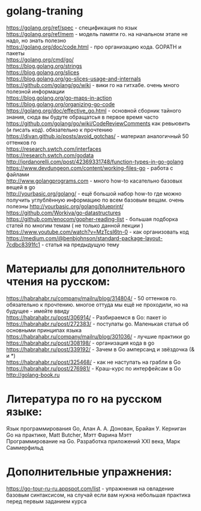 # golang-traning

https://golang.org/ref/spec - спецификация по язык <br /> 
https://golang.org/ref/mem - модель памяти го. на начальном этапе не надо, но знать полезно <br />
https://golang.org/doc/code.html - про организацию кода. GOPATH и пакеты <br />
https://golang.org/cmd/go/ <br />
https://blog.golang.org/strings <br />
https://blog.golang.org/slices <br />
https://blog.golang.org/go-slices-usage-and-internals <br />
https://github.com/golang/go/wiki - вики го на гитхабе. очень много полезной информации <br />
https://blog.golang.org/go-maps-in-action <br />
https://blog.golang.org/organizing-go-code <br />
https://golang.org/doc/effective_go.html - основной сборник тайного знания, сюда вы будуте обращатсья в первое время часто <br />
https://github.com/golang/go/wiki/CodeReviewComments как ревьювить (и писать код). обязательно к прочтению <br />
https://divan.github.io/posts/avoid_gotchas/ - материал аналогичный 50 оттенков го <br />
https://research.swtch.com/interfaces <br />
https://research.swtch.com/godata <br />
http://jordanorelli.com/post/42369331748/function-types-in-go-golang <br />
https://www.devdungeon.com/content/working-files-go - работа с файлами <br />
http://www.golangprograms.com - много how-to касательно базовых вещей в go <br />
http://yourbasic.org/golang/ - ещё большой набор how-to где можно получить углублённую информацию по всем базовым вещам. очень полезны http://yourbasic.org/golang/blueprint/ <br />
https://github.com/Workiva/go-datastructures <br />
https://github.com/enocom/gopher-reading-list - большая подборка статей по многим темам ( не только данной лекции ) <br />
https://www.youtube.com/watch?v=MzTcsI6tn-0 - как организовать код <br />
https://medium.com/@benbjohnson/standard-package-layout-7cdbc8391fc1 - статья на предыдущую тему <br />

# Материалы для дополнительного чтения на русском:

https://habrahabr.ru/company/mailru/blog/314804/ - 50 оттенков го. обязательно к прочтению. многое оттуда мы ещё не проходили, но на будущее - имейте ввиду <br />
https://habrahabr.ru/post/306914/ - Разбираемся в Go: пакет io <br />
https://habrahabr.ru/post/272383/ - постулаты go. Маленькая статья об основными принципах языка <br />
https://habrahabr.ru/company/mailru/blog/301036/ - лучшие практики go <br />
https://habrahabr.ru/post/308198/ - организация кода в go <br />
https://habrahabr.ru/post/339192/ - Зачем в Go амперсанд и звёздочка (& и *) <br />
https://habrahabr.ru/post/325468/ - как не наступать на грабли в Go <br />
https://habrahabr.ru/post/276981/ - Краш-курс по интерфейсам в Go <br />
http://golang-book.ru <br />

# Литература по го на русском языке:

Язык программирования Go, Алан А. А. Донован, Брайан У. Керниган <br />
Go на практике, Matt Butcher, Мэтт Фарина Мэтт <br />
Программирование на Go. Разработка приложений XXI века, Марк Саммерфильд <br />

# Дополнительные упражнения:

https://go-tour-ru-ru.appspot.com/list - упражнения на овладение базовым синтаксисом, на случай если вам нужна небольшая практика перед первым заданием курса <br />
